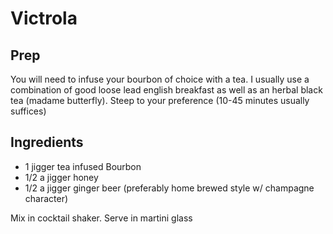# Victrola

## Prep

You will need to infuse your bourbon of choice with a tea.  I usually use a combination of good loose lead english breakfast as well as an herbal black tea (madame butterfly).  Steep to your preference (10-45 minutes usually suffices)

## Ingredients

- 1 jigger tea infused Bourbon
- 1/2 a jigger honey
- 1/2 a jigger ginger beer (preferably home brewed style w/ champagne character)

Mix in cocktail shaker. Serve in martini glass
